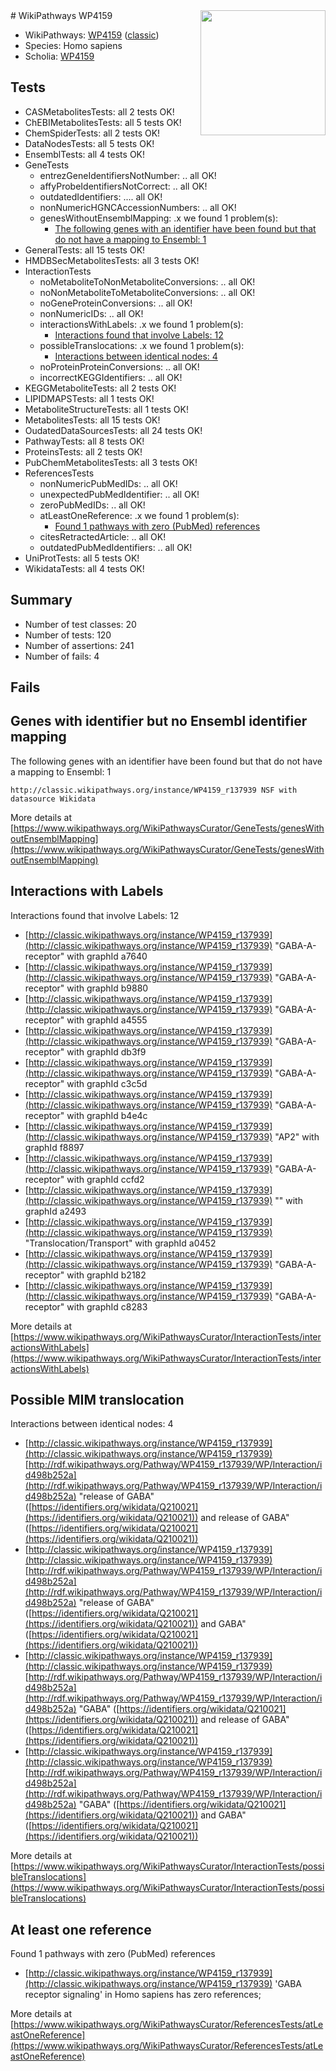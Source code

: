 <img style="float: right; width: 200px" src="https://upload.wikimedia.org/wikipedia/commons/thumb/8/83/Wplogo_with_text_500.png/640px-Wplogo_with_text_500.png" />
# WikiPathways WP4159

* WikiPathways: [WP4159](https://wikipathways.org/pathways/WP4159) ([classic](https://classic.wikipathways.org/instance/WP4159))
* Species: Homo sapiens
* Scholia: [WP4159](https://scholia.toolforge.org/wikipathways/WP4159)
## Tests
* CASMetabolitesTests: all 2 tests OK!
* ChEBIMetabolitesTests: all 5 tests OK!
* ChemSpiderTests: all 2 tests OK!
* DataNodesTests: all 5 tests OK!
* EnsemblTests: all 4 tests OK!
* GeneTests
    * entrezGeneIdentifiersNotNumber: .. all OK!
    * affyProbeIdentifiersNotCorrect: .. all OK!
    * outdatedIdentifiers: .... all OK!
    * nonNumericHGNCAccessionNumbers: .. all OK!
    * genesWithoutEnsemblMapping: .x we found 1 problem(s):
        * [The following genes with an identifier have been found but that do not have a mapping to Ensembl: 1](#40286d83)
* GeneralTests: all 15 tests OK!
* HMDBSecMetabolitesTests: all 3 tests OK!
* InteractionTests
    * noMetaboliteToNonMetaboliteConversions: .. all OK!
    * noNonMetaboliteToMetaboliteConversions: .. all OK!
    * noGeneProteinConversions: .. all OK!
    * nonNumericIDs: .. all OK!
    * interactionsWithLabels: .x we found 1 problem(s):
        * [Interactions found that involve Labels: 12](#fe97a8ba)
    * possibleTranslocations: .x we found 1 problem(s):
        * [Interactions between identical nodes: 4](#1c118209)
    * noProteinProteinConversions: .. all OK!
    * incorrectKEGGIdentifiers: .. all OK!
* KEGGMetaboliteTests: all 2 tests OK!
* LIPIDMAPSTests: all 1 tests OK!
* MetaboliteStructureTests: all 1 tests OK!
* MetabolitesTests: all 15 tests OK!
* OudatedDataSourcesTests: all 24 tests OK!
* PathwayTests: all 8 tests OK!
* ProteinsTests: all 2 tests OK!
* PubChemMetabolitesTests: all 3 tests OK!
* ReferencesTests
    * nonNumericPubMedIDs: .. all OK!
    * unexpectedPubMedIdentifier: .. all OK!
    * zeroPubMedIDs: .. all OK!
    * atLeastOneReference: .x we found 1 problem(s):
        * [Found 1 pathways with zero (PubMed) references](#d0a459f0)
    * citesRetractedArticle: .. all OK!
    * outdatedPubMedIdentifiers: .. all OK!
* UniProtTests: all 5 tests OK!
* WikidataTests: all 4 tests OK!


## Summary

* Number of test classes: 20
* Number of tests: 120
* Number of assertions: 241
* Number of fails: 4

## Fails

<a name="40286d83" />

## Genes with identifier but no Ensembl identifier mapping

The following genes with an identifier have been found but that do not have a mapping to Ensembl: 1
```
http://classic.wikipathways.org/instance/WP4159_r137939 NSF with datasource Wikidata
```

More details at [https://www.wikipathways.org/WikiPathwaysCurator/GeneTests/genesWithoutEnsemblMapping](https://www.wikipathways.org/WikiPathwaysCurator/GeneTests/genesWithoutEnsemblMapping)

<a name="fe97a8ba" />

## Interactions with Labels

Interactions found that involve Labels: 12

* [http://classic.wikipathways.org/instance/WP4159_r137939](http://classic.wikipathways.org/instance/WP4159_r137939) "GABA-A-receptor" with graphId a7640
* [http://classic.wikipathways.org/instance/WP4159_r137939](http://classic.wikipathways.org/instance/WP4159_r137939) "GABA-A-receptor" with graphId b9880
* [http://classic.wikipathways.org/instance/WP4159_r137939](http://classic.wikipathways.org/instance/WP4159_r137939) "GABA-A-receptor" with graphId a4555
* [http://classic.wikipathways.org/instance/WP4159_r137939](http://classic.wikipathways.org/instance/WP4159_r137939) "GABA-A-receptor" with graphId db3f9
* [http://classic.wikipathways.org/instance/WP4159_r137939](http://classic.wikipathways.org/instance/WP4159_r137939) "GABA-A-receptor" with graphId c3c5d
* [http://classic.wikipathways.org/instance/WP4159_r137939](http://classic.wikipathways.org/instance/WP4159_r137939) "GABA-A-receptor" with graphId b4e4c
* [http://classic.wikipathways.org/instance/WP4159_r137939](http://classic.wikipathways.org/instance/WP4159_r137939) "AP2" with graphId f8897
* [http://classic.wikipathways.org/instance/WP4159_r137939](http://classic.wikipathways.org/instance/WP4159_r137939) "GABA-A-receptor" with graphId ccfd2
* [http://classic.wikipathways.org/instance/WP4159_r137939](http://classic.wikipathways.org/instance/WP4159_r137939) "" with graphId a2493
* [http://classic.wikipathways.org/instance/WP4159_r137939](http://classic.wikipathways.org/instance/WP4159_r137939) "Translocation/Transport" with graphId a0452
* [http://classic.wikipathways.org/instance/WP4159_r137939](http://classic.wikipathways.org/instance/WP4159_r137939) "GABA-A-receptor" with graphId b2182
* [http://classic.wikipathways.org/instance/WP4159_r137939](http://classic.wikipathways.org/instance/WP4159_r137939) "GABA-A-receptor" with graphId c8283


More details at [https://www.wikipathways.org/WikiPathwaysCurator/InteractionTests/interactionsWithLabels](https://www.wikipathways.org/WikiPathwaysCurator/InteractionTests/interactionsWithLabels)

<a name="1c118209" />

## Possible MIM translocation

Interactions between identical nodes: 4

* [http://classic.wikipathways.org/instance/WP4159_r137939](http://classic.wikipathways.org/instance/WP4159_r137939) [http://rdf.wikipathways.org/Pathway/WP4159_r137939/WP/Interaction/id498b252a](http://rdf.wikipathways.org/Pathway/WP4159_r137939/WP/Interaction/id498b252a) "release of GABA" ([https://identifiers.org/wikidata/Q210021](https://identifiers.org/wikidata/Q210021)) and 
release of GABA" ([https://identifiers.org/wikidata/Q210021](https://identifiers.org/wikidata/Q210021))
* [http://classic.wikipathways.org/instance/WP4159_r137939](http://classic.wikipathways.org/instance/WP4159_r137939) [http://rdf.wikipathways.org/Pathway/WP4159_r137939/WP/Interaction/id498b252a](http://rdf.wikipathways.org/Pathway/WP4159_r137939/WP/Interaction/id498b252a) "release of GABA" ([https://identifiers.org/wikidata/Q210021](https://identifiers.org/wikidata/Q210021)) and 
GABA" ([https://identifiers.org/wikidata/Q210021](https://identifiers.org/wikidata/Q210021))
* [http://classic.wikipathways.org/instance/WP4159_r137939](http://classic.wikipathways.org/instance/WP4159_r137939) [http://rdf.wikipathways.org/Pathway/WP4159_r137939/WP/Interaction/id498b252a](http://rdf.wikipathways.org/Pathway/WP4159_r137939/WP/Interaction/id498b252a) "GABA" ([https://identifiers.org/wikidata/Q210021](https://identifiers.org/wikidata/Q210021)) and 
release of GABA" ([https://identifiers.org/wikidata/Q210021](https://identifiers.org/wikidata/Q210021))
* [http://classic.wikipathways.org/instance/WP4159_r137939](http://classic.wikipathways.org/instance/WP4159_r137939) [http://rdf.wikipathways.org/Pathway/WP4159_r137939/WP/Interaction/id498b252a](http://rdf.wikipathways.org/Pathway/WP4159_r137939/WP/Interaction/id498b252a) "GABA" ([https://identifiers.org/wikidata/Q210021](https://identifiers.org/wikidata/Q210021)) and 
GABA" ([https://identifiers.org/wikidata/Q210021](https://identifiers.org/wikidata/Q210021))


More details at [https://www.wikipathways.org/WikiPathwaysCurator/InteractionTests/possibleTranslocations](https://www.wikipathways.org/WikiPathwaysCurator/InteractionTests/possibleTranslocations)

<a name="d0a459f0" />

## At least one reference

Found 1 pathways with zero (PubMed) references

* [http://classic.wikipathways.org/instance/WP4159_r137939](http://classic.wikipathways.org/instance/WP4159_r137939) 'GABA receptor signaling' in Homo sapiens has zero references; 


More details at [https://www.wikipathways.org/WikiPathwaysCurator/ReferencesTests/atLeastOneReference](https://www.wikipathways.org/WikiPathwaysCurator/ReferencesTests/atLeastOneReference)


